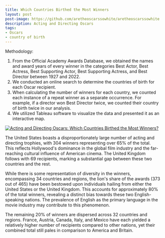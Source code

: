 ```yaml
---
title: Which Countries Birthed the Most Winners
layout: post
post-image: https://github.com/aretheoscarssowhite/aretheoscarssowhite.github.io/blob/master/assets/images/blog3.jpeg?raw=true
description: Acting and Directing Oscars
tags:
- Oscars
- country of birth
---
```


Methodology:
1. From the Official Academy Awards Database, we obtained the names and award years of every winner in the categories Best Actor, Best Actress, Best Supporting Actor, Best Supporting Actress, and Best Director between 1927 and 2022.
2. We conducted an online search to determine the countries of birth for each Oscar recipient.
3. When calculating the number of winners for each country, we counted each instance of a repeat winner as a separate occurrence. For example, if a director won Best Director twice, we counted their country of birth twice in our analysis. 
4. We utilized Tableau software to visualize the data and presented it as an interactive map.

<div class='tableauPlaceholder' id='viz1683933917191' style='position: relative'>
  <noscript>
    <a href='#'>
      <img alt='Acting and Directing Oscars: Which Countries Birthed the Most Winners?  ' src='https:&#47;&#47;public.tableau.com&#47;static&#47;images&#47;32&#47;32RP4FT84&#47;1_rss.png' style='border: none' />
    </a>
  </noscript>
  <object class='tableauViz'  style='display:none;'>
    <param name='host_url' value='https%3A%2F%2Fpublic.tableau.com%2F' /> 
    <param name='embed_code_version' value='3' />
    <param name='path' value='shared&#47;32RP4FT84' /> 
    <param name='toolbar' value='yes' />
    <param name='static_image' value='https:&#47;&#47;public.tableau.com&#47;static&#47;images&#47;32&#47;32RP4FT84&#47;1.png' /> 
    <param name='animate_transition' value='yes' />
    <param name='display_static_image' value='yes' />
    <param name='display_spinner' value='yes' /><param name='display_overlay' value='yes' />
    <param name='display_count' value='yes' />
    <param name='language' value='zh-CN' />
  </object>
</div>                

<script type='text/javascript'>                    
  var divElement = document.getElementById('viz1683933917191');                    
  var vizElement = divElement.getElementsByTagName('object')[0];                  
  vizElement.style.width='100%';vizElement.style.height=(divElement.offsetWidth*0.75)+'px';           
  var scriptElement = document.createElement('script');                  
  scriptElement.src = 'https://public.tableau.com/javascripts/api/viz_v1.js';               
  vizElement.parentNode.insertBefore(scriptElement, vizElement);          
</script>

The United States boasts a disproportionately large number of acting and directing trophies, with 304 winners representing over 65% of the total. This reflects Hollywood's dominance in the global film industry and the far-reaching cultural influence of American cinema. The United Kingdom follows with 69 recipients, marking a substantial gap between these two countries and the rest.

While there is some representation of diversity in the winners, encompassing 34 countries and regions, the lion's share of the awards (373 out of 465) have been bestowed upon individuals hailing from either the United States or the United Kingdom. This accounts for approximately 80% of the total winners, revealing a distinct bias towards these two English-speaking nations. The prevalence of English as the primary language in the movie industry may contribute to this phenomenon. 

The remaining 20% of winners are dispersed across 32 countries and regions. France, Austria, Canada, Italy, and Mexico have each yielded a relatively higher number of recipients compared to other nations, yet their combined total still pales in comparison to America and Britain.
